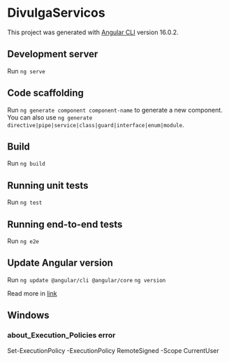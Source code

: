 # DivulgaServicos

This project was generated with [Angular CLI](https://github.com/angular/angular-cli) version 16.0.2.

## Development server

Run `ng serve`

## Code scaffolding

Run `ng generate component component-name` to generate a new component. You can also use `ng generate directive|pipe|service|class|guard|interface|enum|module`.

## Build

Run `ng build`

## Running unit tests

Run `ng test`

## Running end-to-end tests

Run `ng e2e`

## Update Angular version

Run `ng update @angular/cli @angular/core`
`ng version`

Read more in [link](https://javascript.plainenglish.io/how-to-upgrade-from-angular-14-to-angular-15-24d2e326281e)

## Windows

### about_Execution_Policies error

Set-ExecutionPolicy -ExecutionPolicy RemoteSigned -Scope CurrentUser
